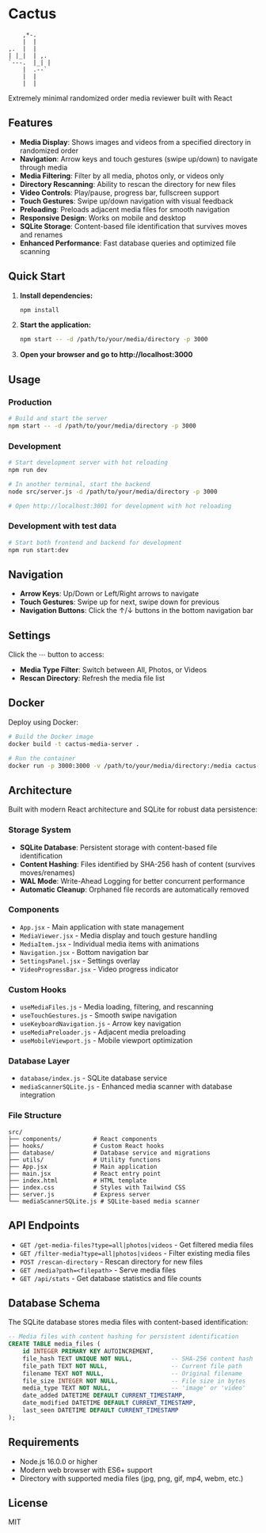 # Cactus
```
    ,*-.
    |  |
,.  |  |
| |_|  | ,.
`---.  |_| |
    |  .--`
    |  |
    |  | 

```

Extremely minimal randomized order media reviewer built with React

## Features

- **Media Display**: Shows images and videos from a specified directory in randomized order
- **Navigation**: Arrow keys and touch gestures (swipe up/down) to navigate through media
- **Media Filtering**: Filter by all media, photos only, or videos only
- **Directory Rescanning**: Ability to rescan the directory for new files
- **Video Controls**: Play/pause, progress bar, fullscreen support
- **Touch Gestures**: Swipe up/down navigation with visual feedback
- **Preloading**: Preloads adjacent media files for smooth navigation
- **Responsive Design**: Works on mobile and desktop
- **SQLite Storage**: Content-based file identification that survives moves and renames
- **Enhanced Performance**: Fast database queries and optimized file scanning

## Quick Start

1. **Install dependencies:**
   ```bash
   npm install
   ```

2. **Start the application:**
   ```bash
   npm start -- -d /path/to/your/media/directory -p 3000
   ```

3. **Open your browser and go to http://localhost:3000**

## Usage

### Production

```bash
# Build and start the server
npm start -- -d /path/to/your/media/directory -p 3000
```

### Development

```bash
# Start development server with hot reloading
npm run dev

# In another terminal, start the backend
node src/server.js -d /path/to/your/media/directory -p 3000

# Open http://localhost:3001 for development with hot reloading
```

### Development with test data

```bash
# Start both frontend and backend for development
npm run start:dev
```

## Navigation

- **Arrow Keys**: Up/Down or Left/Right arrows to navigate
- **Touch Gestures**: Swipe up for next, swipe down for previous
- **Navigation Buttons**: Click the ↑/↓ buttons in the bottom navigation bar

## Settings

Click the ⋯ button to access:
- **Media Type Filter**: Switch between All, Photos, or Videos
- **Rescan Directory**: Refresh the media file list

## Docker

Deploy using Docker:

```bash
# Build the Docker image
docker build -t cactus-media-server .

# Run the container
docker run -p 3000:3000 -v /path/to/your/media/directory:/media cactus-media-server
```

## Architecture

Built with modern React architecture and SQLite for robust data persistence:

### **Storage System**
- **SQLite Database**: Persistent storage with content-based file identification
- **Content Hashing**: Files identified by SHA-256 hash of content (survives moves/renames)
- **WAL Mode**: Write-Ahead Logging for better concurrent performance
- **Automatic Cleanup**: Orphaned file records are automatically removed

### **Components**
- `App.jsx` - Main application with state management
- `MediaViewer.jsx` - Media display and touch gesture handling
- `MediaItem.jsx` - Individual media items with animations
- `Navigation.jsx` - Bottom navigation bar
- `SettingsPanel.jsx` - Settings overlay
- `VideoProgressBar.jsx` - Video progress indicator

### **Custom Hooks**
- `useMediaFiles.js` - Media loading, filtering, and rescanning
- `useTouchGestures.js` - Smooth swipe navigation
- `useKeyboardNavigation.js` - Arrow key navigation
- `useMediaPreloader.js` - Adjacent media preloading
- `useMobileViewport.js` - Mobile viewport optimization

### **Database Layer**
- `database/index.js` - SQLite database service
- `mediaScannerSQLite.js` - Enhanced media scanner with database integration

### **File Structure**
```
src/
├── components/         # React components
├── hooks/              # Custom React hooks
├── database/           # Database service and migrations
├── utils/              # Utility functions
├── App.jsx             # Main application
├── main.jsx            # React entry point
├── index.html          # HTML template
├── index.css           # Styles with Tailwind CSS
├── server.js           # Express server
└── mediaScannerSQLite.js # SQLite-based media scanner
```

## API Endpoints

- `GET /get-media-files?type=all|photos|videos` - Get filtered media files
- `GET /filter-media?type=all|photos|videos` - Filter existing media files
- `POST /rescan-directory` - Rescan directory for new files
- `GET /media?path=<filepath>` - Serve media files
- `GET /api/stats` - Get database statistics and file counts

## Database Schema

The SQLite database stores media files with content-based identification:

```sql
-- Media files with content hashing for persistent identification
CREATE TABLE media_files (
    id INTEGER PRIMARY KEY AUTOINCREMENT,
    file_hash TEXT UNIQUE NOT NULL,           -- SHA-256 content hash
    file_path TEXT NOT NULL,                  -- Current file path
    filename TEXT NOT NULL,                   -- Original filename
    file_size INTEGER NOT NULL,               -- File size in bytes
    media_type TEXT NOT NULL,                 -- 'image' or 'video'
    date_added DATETIME DEFAULT CURRENT_TIMESTAMP,
    date_modified DATETIME DEFAULT CURRENT_TIMESTAMP,
    last_seen DATETIME DEFAULT CURRENT_TIMESTAMP
);
```

## Requirements

- Node.js 16.0.0 or higher
- Modern web browser with ES6+ support
- Directory with supported media files (jpg, png, gif, mp4, webm, etc.)

## License

MIT
